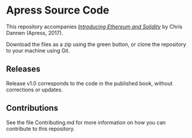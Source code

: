 # Apress Source Code

This repository accompanies [*Introducing Ethereum and Solidity*](http://www.apress.com/9781484225349) by Chris Dannen (Apress, 2017).

[comment]: #cover


Download the files as a zip using the green button, or clone the repository to your machine using Git.

## Releases

Release v1.0 corresponds to the code in the published book, without corrections or updates.

## Contributions

See the file Contributing.md for more information on how you can contribute to this repository.
